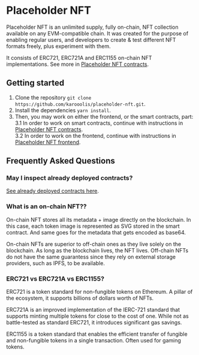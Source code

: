 # Placeholder NFT

Placeholder NFT is an unlimited supply, fully on-chain, NFT collection available on any EVM-compatible chain. It was created for the purpose of enabling regular users, and developers to create & test different NFT formats freely, plus experiment with them.

It consists of ERC721, ERC721A and ERC1155 on-chain NFT implementations. See more in [Placeholder NFT contracts](contracts/README.md).

## Getting started

1. Clone the repository `git clone https://github.com/karooolis/placeholder-nft.git`.
2. Install the dependencies `yarn install`.
3. Then, you may work on either the frontend, or the smart contracts, part:  
  3.1 In order to work on smart contracts, continue with instructions in [Placeholder NFT contracts](contracts/README.md).  
  3.2 In order to work on the frontend, continue with instructions in [Placeholder NFT frontend](frontend/README.md).

## Frequently Asked Questions

### May I inspect already deployed contracts?

[See already deployed contracts here](contracts/README.md#deployed-contracts).

### What is an on-chain NFT??

On-chain NFT stores all its metadata + image directly on the blockchain. In this case, each token image is represented as SVG stored in the smart contract. And same goes for the metadata that gets encoded as base64.

On-chain NFTs are superior to off-chain ones as they live solely on the blockchain. As long as the blockchain lives, the NFT lives. Off-chain NFTs do not have the same guarantess since they rely on external storage providers, such as IPFS, to be available.

### ERC721 vs ERC721A vs ERC1155?

ERC721 is a token standard for non-fungible tokens on Ethereum. A pillar of the ecosystem, it supports billions of dollars worth of NFTs.

ERC721A is an improved implementation of the IERC-721 standard that supports minting multiple tokens for close to the cost of one. While not as battle-tested as standard ERC721, it introduces significant gas savings.

ERC1155 is a token standard that enables the efficient transfer of fungible and non-fungible tokens in a single transaction. Often used for gaming tokens.
